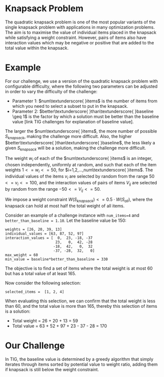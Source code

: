 # Knapsack Problem

The quadratic knapsack problem is one of the most popular variants of the single knapsack problem with applications in many optimization problems. The aim is to maximise the value of individual items placed in the knapsack while satisfying a weight constraint. However, pairs of items also have interaction values which may be negative or positive that are added to the total value within the knapsack.

# Example

For our challenge, we use a version of the quadratic knapsack problem with configurable difficulty, where the following two parameters can be adjusted in order to vary the difficulty of the challenge:

- Parameter 1:  $num\textunderscore{ }items$ is the number of items from which you need to select a subset to put in the knapsack. 
- Parameter 2: $better\textunderscore{ }than\textunderscore{ }baseline \geq 1$ is the factor by which a solution must be better than the baseline value [link TIG challenges for explanation of baseline value].


The larger the $num\textunderscore{ }items$, the more number of possible $S_{knapsack}$, making the challenge more difficult. Also, the higher $better\textunderscore{ }than\textunderscore{ }baseline$, the less likely a given $S_{knapsack}$ will be a solution, making the challenge more difficult.

The weight $w_i$ of each of the $num\textunderscore{ }items$ is an integer, chosen independently, uniformly at random, and such that each of the item weights $1 <= w_i <= 50$, for $i=1,2,...,num\textunderscore{ }items$. The individual values of the items $v_i$ are selected by random from the range $50 <= v_i <= 100$, and the interaction values of pairs of items $V_{ij}$ are selected by random from the range $-50 <= V_{ij} <= 50$.  

We impose a weight constraint $W(S_{knapsack}) <= 0.5 \cdot W(S_{all})$, where the knapsack can hold at most half the total weight of all items.


Consider an example of a challenge instance with `num_items=4` and `better_than_baseline = 1.10`. Let the baseline value be 150:

```
weights = [26, 20, 39, 13]
individual_values = [63, 87, 52, 97]
interaction_values = [  0,  23, -18, -37
                       23,   0,  42, -28
                      -18,  42,   0,  32
                      -37, -28,  32,   0]
max_weight = 60
min_value = baseline*better_than_baseline = 330
```
The objective is to find a set of items where the total weight is at most 60 but has a total value of at least 165.

Now consider the following selection:

```
selected_items =  [1, 2, 4]
```

When evaluating this selection, we can confirm that the total weight is less than 60, and the total value is more than 165, thereby this selection of items is a solution:

* Total weight = 26 + 20 + 13 = 59
* Total value = 63 + 52 + 97 + 23 - 37 - 28 = 170

# Our Challenge 
In TIG, the baseline value is determined by a greedy algorithm that simply iterates through items sorted by potential value to weight ratio, adding them if knapsack is still below the weight constraint.  
